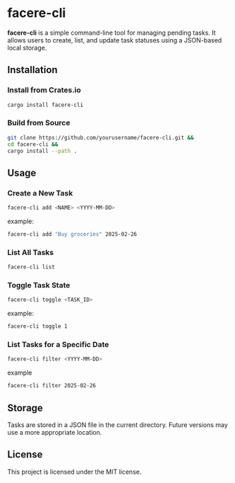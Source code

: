 # facere-cli

**facere-cli** is a simple command-line tool for managing pending tasks. It allows users to create, list, and update task statuses using a JSON-based local storage.

## Installation

### Install from Crates.io

```sh
cargo install facere-cli
```

### Build from Source

```sh
git clone https://github.com/yourusername/facere-cli.git &&
cd facere-cli &&
cargo install --path .
```

## Usage

### Create a New Task

```sh
facere-cli add <NAME> <YYYY-MM-DD>
```

example:

```sh
facere-cli add "Buy groceries" 2025-02-26
```

### List All Tasks

```sh
facere-cli list
```

### Toggle Task State

```sh
facere-cli toggle <TASK_ID>
```

example:

```sh
facere-cli toggle 1
```

### List Tasks for a Specific Date

```sh
facere-cli filter <YYYY-MM-DD>
```

example

```sh
facere-cli filter 2025-02-26
```

## Storage 

Tasks are stored in a JSON file in the current directory. Future versions may use a more appropriate location.

## License

This project is licensed under the MIT license.

